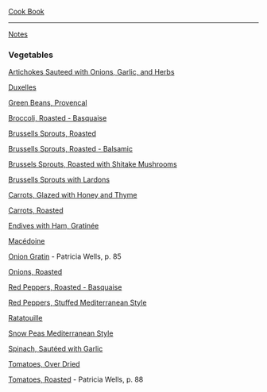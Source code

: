 [Cook Book](https://github.com/vmsmith/CookBook/blob/master/README.md)  

-----  

[Notes](https://github.com/vmsmith/CookBook/blob/master/notes.md)  

### Vegetables     

[Artichokes Sauteed with Onions, Garlic, and Herbs](https://github.com/vmsmith/CookBook/blob/master/veg_artichokes_sauteed.md)

[Duxelles](https://github.com/vmsmith/CookBook/blob/master/veg_duxelles.md)

[Green Beans, Provencal](https://github.com/vmsmith/CookBook/blob/master/veg_green_beans_provencal.md)

[Broccoli, Roasted - Basquaise](https://github.com/vmsmith/CookBook/blob/master/veg_broccoli_roasted.md)  

[Brussells Sprouts, Roasted](https://github.com/vmsmith/CookBook/blob/master/veg_brussels-sprouts_roasted2.md)  

[Brussells Sprouts, Roasted - Balsamic  ](https://github.com/vmsmith/CookBook/blob/master/veg_brussells_sprouts_roasted1.md)  

[Brussels Sprouts, Roasted with Shitake Mushrooms](https://github.com/vmsmith/CookBook/blob/master/veg_brussells-sprouts_shitake-mushrooms.md)  

[Brussells Sprouts with Lardons](https://github.com/vmsmith/CookBook/blob/master/veg_brussells_sprouts_lardons.md)  

[Carrots, Glazed with Honey and Thyme](https://github.com/vmsmith/CookBook/blob/master/veg_carrots_glazed1.md)  

[Carrots, Roasted](https://github.com/vmsmith/CookBook/blob/master/veg_carrots_roasted.md)  

[Endives with Ham, Gratinée](https://github.com/vmsmith/CookBook/blob/master/pork_ham_endives_gratinee.md)  

[Macédoine](https://github.com/vmsmith/CookBook/blob/master/veg_macedoine.md)  

[Onion Gratin]() - Patricia Wells, p. 85  

[Onions, Roasted](https://github.com/vmsmith/CookBook/blob/master/veg_onions_roasted.md)  

[Red Peppers, Roasted - Basquaise](https://github.com/vmsmith/CookBook/blob/master/veg_peppers_roasted_basquaise.md)  

[Red Peppers, Stuffed Mediterranean Style](https://github.com/vmsmith/CookBook/blob/master/veg_peppers_stuffed.md)  

[Ratatouille](https://github.com/vmsmith/CookBook/blob/master/veg_ratatouille.md)   

[Snow Peas Mediterranean Style](https://github.com/vmsmith/CookBook/blob/master/veg_snow-peas-mediterranean.md)  

[Spinach, Sautéed with Garlic]()  

[Tomatoes, Over Dried](https://github.com/vmsmith/CookBook/blob/master/veg_tomatoes_oven-dried.md)  

[Tomatoes, Roasted]() - Patricia Wells, p. 88  
